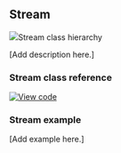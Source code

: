 ## Stream

<span class="images">![](https://os-doc-builder.test.mbed.com/docs/development/mbed-os-api-doxy/classmbed_1_1_stream.png)<span>Stream class hierarchy</span></span>

[Add description here.]

### Stream class reference

[![View code](https://www.mbed.com/embed/?type=library)](http://os-doc-builder.test.mbed.com/docs/development/mbed-os-api-doxy/classmbed_1_1_stream.html)

### Stream example

[Add example here.]
